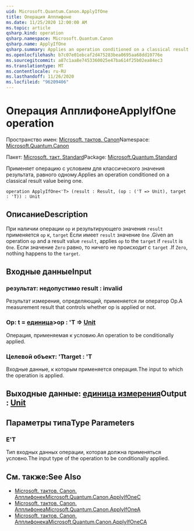 ```yaml
---
uid: Microsoft.Quantum.Canon.ApplyIfOne
title: Операция Апплифоне
ms.date: 11/25/2020 12:00:00 AM
ms.topic: article
qsharp.kind: operation
qsharp.namespace: Microsoft.Quantum.Canon
qsharp.name: ApplyIfOne
qsharp.summary: Applies an operation conditioned on a classical result value being one.
ms.openlocfilehash: b7c07e01ebcaf2d475283bea0695aa68dd10776e
ms.sourcegitcommit: a87c1aa8e7453360025e47ba614f25b02ea84ec3
ms.translationtype: MT
ms.contentlocale: ru-RU
ms.lasthandoff: 11/26/2020
ms.locfileid: "96209406"
---
```

# <a name="applyifone-operation"></a><span data-ttu-id="06105-102">Операция Апплифоне</span><span class="sxs-lookup"><span data-stu-id="06105-102">ApplyIfOne operation</span></span>

<span data-ttu-id="06105-103">Пространство имен: [Microsoft. тактов. Canon](xref:Microsoft.Quantum.Canon)</span><span class="sxs-lookup"><span data-stu-id="06105-103">Namespace: [Microsoft.Quantum.Canon](xref:Microsoft.Quantum.Canon)</span></span>

<span data-ttu-id="06105-104">Пакет: [Microsoft. такт. Standard](https://nuget.org/packages/Microsoft.Quantum.Standard)</span><span class="sxs-lookup"><span data-stu-id="06105-104">Package: [Microsoft.Quantum.Standard](https://nuget.org/packages/Microsoft.Quantum.Standard)</span></span>


<span data-ttu-id="06105-105">Применяет операцию с условием для классического значения результата, равного одному.</span><span class="sxs-lookup"><span data-stu-id="06105-105">Applies an operation conditioned on a classical result value being one.</span></span>

```qsharp
operation ApplyIfOne<'T> (result : Result, (op : ('T => Unit), target : 'T)) : Unit
```


## <a name="description"></a><span data-ttu-id="06105-106">Описание</span><span class="sxs-lookup"><span data-stu-id="06105-106">Description</span></span>

<span data-ttu-id="06105-107">При наличии операции `op` и результирующего значения `result` применяется `op` к, `target` Если имеет `result` значение `One` .</span><span class="sxs-lookup"><span data-stu-id="06105-107">Given an operation `op` and a result value `result`, applies `op` to the `target` if `result` is `One`.</span></span> <span data-ttu-id="06105-108">Если значение `Zero` равно, то ничего не происходит с `target` .</span><span class="sxs-lookup"><span data-stu-id="06105-108">If `Zero`, nothing happens to the `target`.</span></span>

## <a name="input"></a><span data-ttu-id="06105-109">Входные данные</span><span class="sxs-lookup"><span data-stu-id="06105-109">Input</span></span>

### <a name="result--__invalidresult__"></a><span data-ttu-id="06105-110">результат: __недопустимо <Result>__</span><span class="sxs-lookup"><span data-stu-id="06105-110">result : __invalid<Result>__</span></span>

<span data-ttu-id="06105-111">Результат измерения, определяющий, применяется ли оператор Op.</span><span class="sxs-lookup"><span data-stu-id="06105-111">A measurement result that controls whether op is applied or not.</span></span>


### <a name="op--t--unit"></a><span data-ttu-id="06105-112">Op: t = [единица](xref:microsoft.quantum.lang-ref.unit)></span><span class="sxs-lookup"><span data-stu-id="06105-112">op : 'T => [Unit](xref:microsoft.quantum.lang-ref.unit)</span></span> 

<span data-ttu-id="06105-113">Операция, применяемая к условию.</span><span class="sxs-lookup"><span data-stu-id="06105-113">An operation to be conditionally applied.</span></span>


### <a name="target--t"></a><span data-ttu-id="06105-114">Целевой объект: 'T</span><span class="sxs-lookup"><span data-stu-id="06105-114">target : 'T</span></span>

<span data-ttu-id="06105-115">Входные данные, к которым применяется операция.</span><span class="sxs-lookup"><span data-stu-id="06105-115">The input to which the operation is applied.</span></span>



## <a name="output--unit"></a><span data-ttu-id="06105-116">Выходные данные: [единица измерения](xref:microsoft.quantum.lang-ref.unit)</span><span class="sxs-lookup"><span data-stu-id="06105-116">Output : [Unit](xref:microsoft.quantum.lang-ref.unit)</span></span>



## <a name="type-parameters"></a><span data-ttu-id="06105-117">Параметры типа</span><span class="sxs-lookup"><span data-stu-id="06105-117">Type Parameters</span></span>

### <a name="t"></a><span data-ttu-id="06105-118">Е</span><span class="sxs-lookup"><span data-stu-id="06105-118">'T</span></span>

<span data-ttu-id="06105-119">Тип входных данных операции, которая должна применяться условно.</span><span class="sxs-lookup"><span data-stu-id="06105-119">The input type of the operation to be conditionally applied.</span></span>

## <a name="see-also"></a><span data-ttu-id="06105-120">См. также:</span><span class="sxs-lookup"><span data-stu-id="06105-120">See Also</span></span>

- [<span data-ttu-id="06105-121">Microsoft. тактов. Canon. Апплифонек</span><span class="sxs-lookup"><span data-stu-id="06105-121">Microsoft.Quantum.Canon.ApplyIfOneC</span></span>](xref:Microsoft.Quantum.Canon.ApplyIfOneC)
- [<span data-ttu-id="06105-122">Microsoft. тактов. Canon. Апплифонеа</span><span class="sxs-lookup"><span data-stu-id="06105-122">Microsoft.Quantum.Canon.ApplyIfOneA</span></span>](xref:Microsoft.Quantum.Canon.ApplyIfOneA)
- [<span data-ttu-id="06105-123">Microsoft. тактов. Canon. Апплифонека</span><span class="sxs-lookup"><span data-stu-id="06105-123">Microsoft.Quantum.Canon.ApplyIfOneCA</span></span>](xref:Microsoft.Quantum.Canon.ApplyIfOneCA)